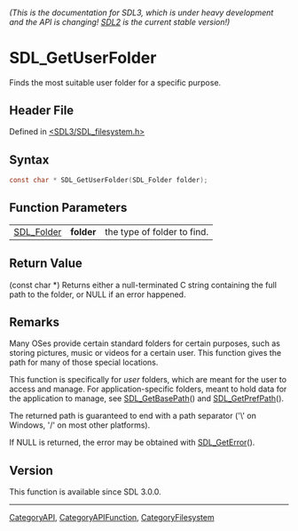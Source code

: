###### (This is the documentation for SDL3, which is under heavy development and the API is changing! [SDL2](https://wiki.libsdl.org/SDL2/) is the current stable version!)
# SDL_GetUserFolder

Finds the most suitable user folder for a specific purpose.

## Header File

Defined in [<SDL3/SDL_filesystem.h>](https://github.com/libsdl-org/SDL/blob/main/include/SDL3/SDL_filesystem.h)

## Syntax

```c
const char * SDL_GetUserFolder(SDL_Folder folder);
```

## Function Parameters

|                          |            |                             |
| ------------------------ | ---------- | --------------------------- |
| [SDL_Folder](SDL_Folder) | **folder** | the type of folder to find. |

## Return Value

(const char *) Returns either a null-terminated C string containing the
full path to the folder, or NULL if an error happened.

## Remarks

Many OSes provide certain standard folders for certain purposes, such as
storing pictures, music or videos for a certain user. This function gives
the path for many of those special locations.

This function is specifically for _user_ folders, which are meant for the
user to access and manage. For application-specific folders, meant to hold
data for the application to manage, see
[SDL_GetBasePath](SDL_GetBasePath)() and
[SDL_GetPrefPath](SDL_GetPrefPath)().

The returned path is guaranteed to end with a path separator ('\\' on
Windows, '/' on most other platforms).

If NULL is returned, the error may be obtained with
[SDL_GetError](SDL_GetError)().

## Version

This function is available since SDL 3.0.0.

----
[CategoryAPI](CategoryAPI), [CategoryAPIFunction](CategoryAPIFunction), [CategoryFilesystem](CategoryFilesystem)

